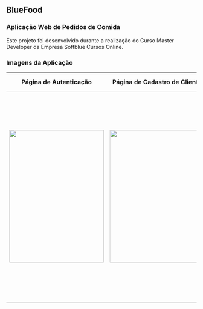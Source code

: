 ## BlueFood

### Aplicação Web de Pedidos de Comida

Este projeto foi desenvolvido durante a realização do Curso Master Developer da Empresa Softblue Cursos Online.

### Imagens da Aplicação

| Página de Autenticação | Página de Cadastro de Cliente | Página de Cadastro de Restaurante |
| :--------------------: | :---------------------------: | :-------------------------------: |
| <img src="https://i.ibb.co/8zqVmpW/P-gina-de-Autentica-o.jpg" width="250px" height="350px" > | <img src="https://i.ibb.co/rvRbnwK/P-gina-Cadastro-de-Cliente.jpg" width="250px" height="350px" > | <img src="https://i.ibb.co/0XZFyNr/P-gina-Cadastro-de-Restaurante.jpg" width="250px" height="550px" > |
